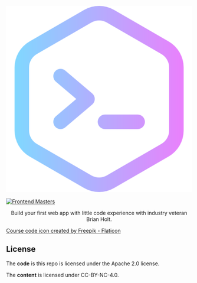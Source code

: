 <p align="center"><a href="https://frontendmasters.com/workshops/web-development-v3/"><img alt="code logo" title="code" src="./public/images/course-icon.png" /></a></p>

[![Frontend Masters](https://static.frontendmasters.com/assets/brand/logos/full.png)][fem]

<p align="center">
  Build your first web app with little code experience with industry veteran Brian Holt.
</p>

[Course code icon created by Freepik - Flaticon](https://www.flaticon.com/free-icons/code)

## License

The **code** is this repo is licensed under the Apache 2.0 license.

The **content** is licensed under CC-BY-NC-4.0.

[fem]: https://frontendmasters.com/workshops/web-development-v3/
